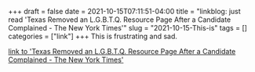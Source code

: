 +++draft = falsedate = 2021-10-15T07:11:51-04:00title = "linkblog: just read 'Texas Removed an L.G.B.T.Q. Resource Page After a Candidate Complained - The New York Times'"slug = "2021-10-15-This-is"tags = []categories = ["link"]+++This is frustrating and sad. [link to 'Texas Removed an L.G.B.T.Q. Resource Page After a Candidate Complained - The New York Times'](https://www.nytimes.com/2021/10/14/us/politics/don-huffines-greg-abbott-lgbtq.html)
